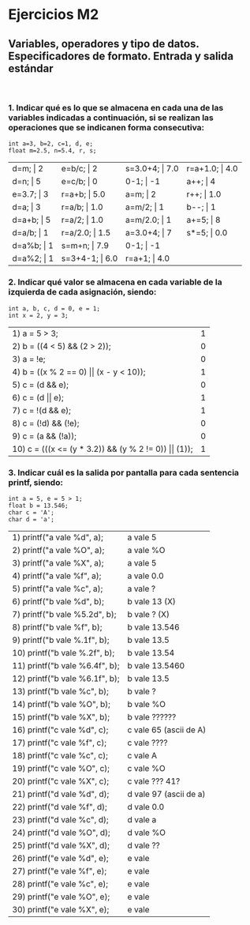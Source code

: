 # Ejercicios M2

## Variables, operadores y tipo de datos. Especificadores de formato. Entrada y salida estándar
<br>

### 1. Indicar qué es lo que se almacena en cada una de las variables indicadas a continuación, si se realizan las operaciones que se indicanen forma consecutiva:

```
int a=3, b=2, c=1, d, e;
float m=2.5, n=5.4, r, s;
```

<table style="width:100%">
    <tbody>
        <tr>
            <td>d=m; | 2</td>
            <td>e=b/c; | 2</td>
            <td>s=3.0+4; | 7.0</td>
            <td>r=a+1.0; | 4.0</td>
        </tr>
        <tr>
            <td>d=n; | 5</td>
            <td>e=c/b; | 0</td>
            <td>0-1; | -1</td>
            <td>a++; | 4</td>
        </tr>
        <tr>
            <td>e=3.7; | 3</td>
            <td>r=a+b; | 5.0</td>
            <td>a=m; | 2</td>
            <td>r++; | 1.0</td>
        </tr>
        <tr>
            <td>d=a; | 3</td>
            <td>r=a/b; | 1.0</td>
            <td>a=m/2; | 1</td>
            <td>b--; | 1</td>
        </tr>
        <tr>
            <td>d=a+b; | 5</td>
            <td>r=a/2; | 1.0</td>
            <td>a=m/2.0; | 1</td>
            <td>a+=5; | 8</td>
        </tr>
        <tr>
            <td>d=a/b; | 1</td>
            <td>r=a/2.0; | 1.5</td>
            <td>a=3.0+4; | 7</td>
            <td>s*=5; | 0.0</td>
        </tr>
        <tr>
            <td>d=a%b; | 1</td>
            <td>s=m+n; | 7.9</td>
            <td>0-1; | -1</td>
            <td></td>
        </tr>
        <tr>
            <td>d=a%2; | 1</td>
            <td>s=3+4-1; | 6.0</td>
            <td>r=a+1; | 4.0</td>
            <td></td>
        </tr>
    </tbody>
</table>

### 2. Indicar qué valor se almacena en cada variable de la izquierda de cada asignación, siendo:

```
int a, b, c, d = 0, e = 1;
int x = 2, y = 3;
```

<table style="width:100%">
    <tbody>
        <tr>
            <td>1) a = 5 > 3;</td>
            <td>1</td>
        </tr>
        <tr>
            <td>2) b = ((4 < 5) && (2 > 2));</td>
            <td>0</td>
        </tr>
        <tr>
            <td>3) a = !e;</td>
            <td>0</td>
        </tr>
        <tr>
            <td>4) b = ((x % 2 == 0) || (x - y < 10));</td>
            <td>1</td>
        </tr>
        <tr>
            <td>5) c = (d && e);</td>
            <td>0</td>
        </tr>
        <tr>
            <td>6) c = (d || e);</td>
            <td>1</td>
        </tr>
        <tr>
            <td>7) c = !(d && e);</td>
            <td>1</td>
        </tr>
        <tr>
            <td>8) c = (!d) && (!e);</td>
            <td>0</td>
        </tr>
        <tr>
            <td>9) c = (a && (!a));</td>
            <td>0</td>
        </tr>
        <tr>
            <td>10) c = (((x <= (y * 3.2)) && (y % 2 != 0)) || (1));</td>
            <td>1</td>
        </tr>
    </tbody>
</table>


### 3. Indicar cuál es la salida por pantalla para cada sentencia printf, siendo:

```
int a = 5, e = 5 > 1;
float b = 13.546;
char c = 'A';
char d = 'a';
```

<table style="width:100%">
    <tbody>
        <tr>
            <td>1) printf("a vale %d", a);</td>
            <td>a vale 5</td>
        </tr>
        <tr>
            <td>2) printf("a vale %O", a);</td>
            <td>a vale %O</td>
        </tr>
        <tr>
            <td>3) printf("a vale %X", a);</td>
            <td>a vale 5</td>
        </tr>
        <tr>
            <td>4) printf("a vale %f", a);</td>
            <td>a vale 0.0</td>
        </tr>
        <tr>
            <td>5) printf("a vale %c", a);</td>
            <td>a vale ?</td>
        </tr>
        <tr>
            <td>6) printf("b vale %d", b);</td>
            <td>b vale 13 (X)</td>
        </tr>
        <tr>
            <td>7) printf("b vale %5.2d", b);</td>
            <td>b vale ? (X)</td>
        </tr>
        <tr>
            <td>8) printf("b vale %f", b);</td>
            <td>b vale 13.546</td>
        </tr>
        <tr>
            <td>9) printf("b vale %.1f", b);</td>
            <td>b vale 13.5</td>
        </tr>
        <tr>
            <td>10) printf("b vale %.2f", b);</td>
            <td>b vale 13.54</td>
        </tr>
        <tr>
            <td>11) printf("b vale %6.4f", b);</td>
            <td>b vale 13.5460</td>
        </tr>
        <tr>
            <td>12) printf("b vale %6.1f", b);</td>
            <td>b vale 13.5</td>
        </tr>
        <tr>
            <td>13) printf("b vale %c", b);</td>
            <td>b vale ?</td>
        </tr>
        <tr>
            <td>14) printf("b vale %O", b);</td>
            <td>b vale %O</td>
        </tr>
        <tr>
            <td>15) printf("b vale %X", b);</td>
            <td>b vale ??????</td>
        </tr>
        <tr>
            <td>16) printf("c vale %d", c);</td>
            <td>c vale 65 (ascii de A)</td>
        </tr>
        <tr>
            <td>17) printf("c vale %f", c);</td>
            <td>c vale ????</td>
        </tr>
        <tr>
            <td>18) printf("c vale %c", c);</td>
            <td>c vale A</td>
        </tr>
        <tr>
            <td>19) printf("c vale %O", c);</td>
            <td>c vale %O</td>
        </tr>
        <tr>
            <td>20) printf("c vale %X", c);</td>
            <td>c vale ??? 41?</td>
        </tr>
        <tr>
            <td>21) printf("d vale %d", d);</td>
            <td>d vale 97 (ascii de a)</td>
        </tr>
        <tr>
            <td>22) printf("d vale %f", d);</td>
            <td>d vale 0.0</td>
        </tr>
        <tr>
            <td>23) printf("d vale %c", d);</td>
            <td>d vale a</td>
        </tr>
        <tr>
            <td>24) printf("d vale %O", d);</td>
            <td>d vale %O</td>
        </tr>
        <tr>
            <td>25) printf("d vale %X", d);</td>
            <td>d vale ??</td>
        </tr>
        <tr>
            <td>26) printf("e vale %d", e);</td>
            <td>e vale </td>
        </tr>
        <tr>
            <td>27) printf("e vale %f", e);</td>
            <td>e vale </td>
        </tr>
        <tr>
            <td>28) printf("e vale %c", e);</td>
            <td>e vale </td>
        </tr>
        <tr>
            <td>29) printf("e vale %O", e);</td>
            <td>e vale </td>
        </tr>
        <tr>
            <td>30) printf("e vale %X", e);</td>
            <td>e vale </td>
        </tr>
    </tbody>
</table>